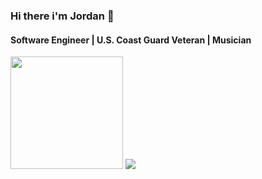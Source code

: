 ### Hi there i'm Jordan 👋

#### Software Engineer | U.S. Coast Guard Veteran | Musician



<img src="https://cdn.shopify.com/s/files/1/2283/6815/collections/Code-Platoon-logo-color2.png?v=1574257183" width="180px" />
<img src="https://www.codewars.com/users/jsmith96/badges/small" />


